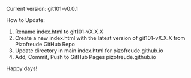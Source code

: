 Current version: git101-v0.0.1

How to Update:
1. Rename index.html to git101-vX.X.X
2. Create a new index.html with the latest version of git101-vX.X.X from Pizofreude GitHub Repo <version-control-systems>
3. Update directory in main index.html for pizofreude.github.io
4. Add, Commit, Push to GitHub Pages pizofreude.github.io

Happy days!


